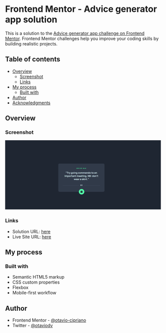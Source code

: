 # Frontend Mentor - Advice generator app solution

This is a solution to the [Advice generator app challenge on Frontend Mentor](https://www.frontendmentor.io/challenges/advice-generator-app-QdUG-13db). Frontend Mentor challenges help you improve your coding skills by building realistic projects.

## Table of contents

- [Overview](#overview)
  - [Screenshot](#screenshot)
  - [Links](#links)
- [My process](#my-process)
  - [Built with](#built-with)
- [Author](#author)
- [Acknowledgments](#acknowledgments)


## Overview


### Screenshot

![screenshot](./screenshot.png)

### Links

- Solution URL: [here](https://www.frontendmentor.io/solutions/advice-generator-vanilla-javascript-SJFX1jjm9)
- Live Site URL: [here](https://otavio-cipriano.github.io/advice-generator/)

## My process

### Built with

- Semantic HTML5 markup
- CSS custom properties
- Flexbox
- Mobile-first workflow


## Author

- Frontend Mentor - [@otavio-cipriano](https://www.frontendmentor.io/profile/otavio-cipriano)
- Twitter - [@otaviodv](https://www.twitter.com/otaviodv)
